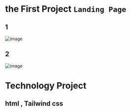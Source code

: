 # the First Project `Landing Page`

## 1

![image](https://jawdat860.github.io/Project1/build/img/23.jpg)

## 2

![image](https://jawdat860.github.io/Project1/build/img/12.jpg)

# Technology Project

## html , Tailwind css
